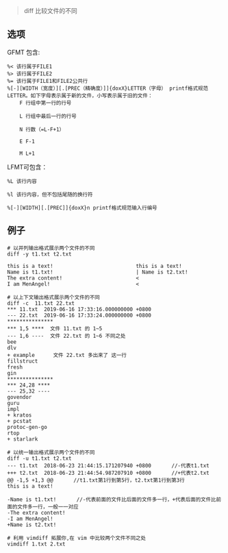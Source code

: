 > diff 比较文件的不同

选项
---

GFMT 包含:

    %< 该行属于FILE1
    %> 该行属于FILE2
    %= 该行属于FILE1和FILE2公共行
    %[-][WIDTH（宽度）][.[PREC（精确度）]]{doxX}LETTER（字母） printf格式规范LETTER。如下字母表示属于新的文件，小写表示属于旧的文件：
        F 行组中第一行的行号

        L 行组中最后一行的行号

        N 行数（=L-F+1）

        E F-1

        M L+1
LFMT可包含：

    %L 该行内容

    %l 该行内容，但不包括尾随的换行符

    %[-][WIDTH][.[PREC]]{doxX}n printf格式规范输入行编号


例子
---

    # 以并列输出格式展示两个文件的不同
    diff -y t1.txt t2.txt

    this is a text!                           this is a text! 
    Name is t1.txt!                           | Name is t2.txt!
    The extra content!                        <
    I am MenAngel!                            <

    # 以上下文输出格式展示两个文件的不同
    diff -c  11.txt 22.txt
    *** 11.txt	2019-06-16 17:33:16.000000000 +0800
    --- 22.txt	2019-06-16 17:33:24.000000000 +0800
    ***************
    *** 1,5 ****  文件 11.txt 的 1~5
    --- 1,6 ----  文件 22.txt 的 1~6 不同之处
    bee
    dlv
    + example      文件 22.txt 多出来了 这一行
    fillstruct
    fresh
    gin
    ***************
    *** 24,28 ****
    --- 25,32 ----
    govendor
    guru
    impl
    + kratos
    + pcstat
    protoc-gen-go
    rtop
    + starlark

    # 以统一输出格式展示两个文件的不同
    diff -u t1.txt t2.txt
    --- t1.txt  2018-06-23 21:44:15.171207940 +0800　　　　//-代表t1.txt
    +++ t2.txt  2018-06-23 21:44:54.987207910 +0800　　　　//+代表t2.txt
    @@ -1,5 +1,3 @@　　　　//t1.txt第1行到第5行，t2.txt第1行到第3行
    this is a text!
    
    -Name is t1.txt!　　　　//-代表前面的文件比后面的文件多一行，+代表后面的文件比前面的文件多一行，一般一一对应
    -The extra content!
    -I am MenAngel!
    +Name is t2.txt!

    # 利用 vimdiff 拓展你,在 vim 中比较两个文件不同之处
    vimdiff 1.txt 2.txt